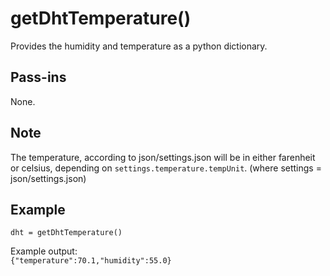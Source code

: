# getDhtTemperature()
Provides the humidity and temperature as a python dictionary.

## Pass-ins
None.

## Note
The temperature, according to json/settings.json will be in either farenheit or celsius, depending on `settings.temperature.tempUnit`. (where settings = json/settings.json)

## Example
`dht = getDhtTemperature()`

Example output:  
```{"temperature":70.1,"humidity":55.0}```
